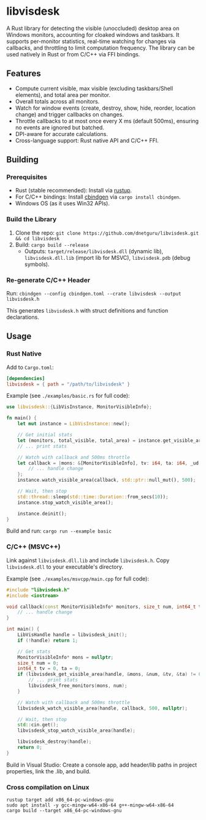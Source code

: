 # libvisdesk

A Rust library for detecting the visible (unoccluded) desktop area on Windows monitors, accounting for cloaked windows and taskbars. It supports per-monitor statistics, real-time watching for changes via callbacks, and throttling to limit computation frequency. The library can be used natively in Rust or from C/C++ via FFI bindings.

## Features

- Compute current visible, max visible (excluding taskbars/Shell elements), and total area per monitor.
- Overall totals across all monitors.
- Watch for window events (create, destroy, show, hide, reorder, location change) and trigger callbacks on changes.
- Throttle callbacks to at most once every X ms (default 500ms), ensuring no events are ignored but batched.
- DPI-aware for accurate calculations.
- Cross-language support: Rust native API and C/C++ FFI.

## Building

### Prerequisites
- Rust (stable recommended): Install via [rustup](https://rustup.rs/).
- For C/C++ bindings: Install [cbindgen](https://github.com/mozilla/cbindgen) via `cargo install cbindgen`.
- Windows OS (as it uses Win32 APIs).

### Build the Library
1. Clone the repo: `git clone https://github.com/dnetguru/libvisdesk.git && cd libvisdesk`
2. Build: `cargo build --release`
   - Outputs: `target/release/libvisdesk.dll` (dynamic lib), `libvisdesk.dll.lib` (import lib for MSVC), `libvisdesk.pdb` (debug symbols).

### Re-generate C/C++ Header
Run: `cbindgen --config cbindgen.toml --crate libvisdesk --output libvisdesk.h`

This generates `libvisdesk.h` with struct definitions and function declarations.

## Usage

### Rust Native
Add to `Cargo.toml`: 
```toml
[dependencies]
libvisdesk = { path = "/path/to/libvisdesk" }
```

Example (see `./examples/basic.rs` for full code):
```rust
use libvisdesk::{LibVisInstance, MonitorVisibleInfo};

fn main() {
    let mut instance = LibVisInstance::new();

    // Get initial stats
    let (monitors, total_visible, total_area) = instance.get_visible_area();
    // ... print stats

    // Watch with callback and 500ms throttle
    let callback = |mons: &[MonitorVisibleInfo], tv: i64, ta: i64, _ud: *mut std::ffi::c_void| {
        // ... handle change
    };
    instance.watch_visible_area(callback, std::ptr::null_mut(), 500);

    // Wait, then stop
    std::thread::sleep(std::time::Duration::from_secs(10));
    instance.stop_watch_visible_area();

    instance.deinit();
}
```

Build and run: `cargo run --example basic`

### C/C++ (MSVC++)
Link against `libvisdesk.dll.lib` and include `libvisdesk.h`. Copy `libvisdesk.dll` to your executable's directory.

Example (see `./examples/msvcpp/main.cpp` for full code):
```cpp
#include "libvisdesk.h"
#include <iostream>

void callback(const MonitorVisibleInfo* monitors, size_t num, int64_t tv, int64_t ta, void* ud) {
    // ... handle change
}

int main() {
    LibVisHandle handle = libvisdesk_init();
    if (!handle) return 1;

    // Get stats
    MonitorVisibleInfo* mons = nullptr;
    size_t num = 0;
    int64_t tv = 0, ta = 0;
    if (libvisdesk_get_visible_area(handle, &mons, &num, &tv, &ta) != 0) {
        // ... print stats
        libvisdesk_free_monitors(mons, num);
    }

    // Watch with callback and 500ms throttle
    libvisdesk_watch_visible_area(handle, callback, 500, nullptr);

    // Wait, then stop
    std::cin.get();
    libvisdesk_stop_watch_visible_area(handle);

    libvisdesk_destroy(handle);
    return 0;
}
```

Build in Visual Studio: Create a console app, add header/lib paths in project properties, link the .lib, and build.

### Cross compilation on Linux
```shell
rustup target add x86_64-pc-windows-gnu
sudo apt install -y gcc-mingw-w64-x86-64 g++-mingw-w64-x86-64
cargo build --target x86_64-pc-windows-gnu
```
